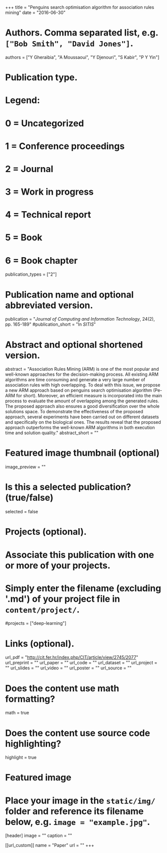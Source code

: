 +++
title = "Penguins search optimisation algorithm for association rules mining"
date = "2016-06-30"

# Authors. Comma separated list, e.g. `["Bob Smith", "David Jones"]`.
authors = ["Y Gheraibia", "A Moussaoui", "Y Djenouri", "S Kabir", "P Y Yin"]

# Publication type.
# Legend:
# 0 = Uncategorized
# 1 = Conference proceedings
# 2 = Journal
# 3 = Work in progress
# 4 = Technical report
# 5 = Book
# 6 = Book chapter
publication_types = ["2"]

# Publication name and optional abbreviated version.
publication = "*Journal of Computing and Information Technology*, 24(2), pp. 165-189"
#publication_short = "In *SITIS*"

# Abstract and optional shortened version.
abstract = "Association Rules Mining (ARM) is one of the most popular and well-known approaches for the decision-making process. All existing ARM algorithms are time consuming and generate a very large number of association rules with high overlapping. To deal with this issue, we propose a new ARM approach based on penguins search optimisation algorithm (Pe-ARM for short). Moreover, an efficient measure is incorporated into the main process to evaluate the amount of overlapping among the generated rules. The proposed approach also ensures a good diversification over the whole solutions space. To demonstrate the effectiveness of the proposed approach, several experiments have been carried out on different datasets and specifically on the biological ones. The results reveal that the proposed approach outperforms the well-known ARM algorithms in both execution time and solution quality."
abstract_short = ""

# Featured image thumbnail (optional)
image_preview = ""

# Is this a selected publication? (true/false)
selected = false

# Projects (optional).
#   Associate this publication with one or more of your projects.
#   Simply enter the filename (excluding '.md') of your project file in `content/project/`.
#projects = ["deep-learning"]

# Links (optional).
url_pdf = "http://cit.fer.hr/index.php/CIT/article/view/2745/2077"
url_preprint = ""
url_paper = ""
url_code = ""
url_dataset = ""
url_project = ""
url_slides = ""
url_video = ""
url_poster = ""
url_source = ""

# Does the content use math formatting?
math = true

# Does the content use source code highlighting?
highlight = true

# Featured image
# Place your image in the `static/img/` folder and reference its filename below, e.g. `image = "example.jpg"`.
[header]
image = ""
caption = ""

[[url_custom]]
    name = "Paper"
    url = ""
+++
